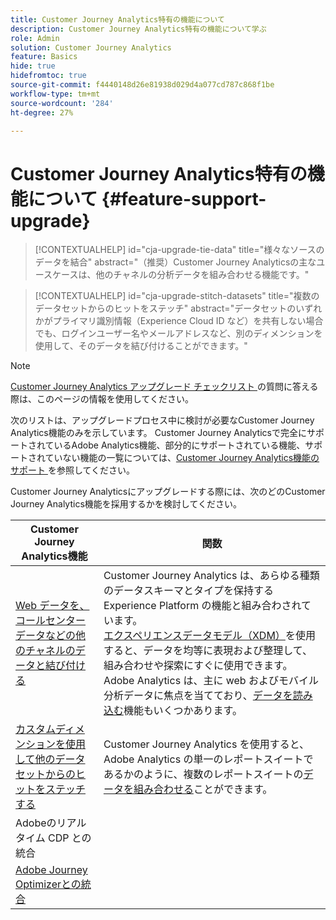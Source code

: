```yaml
---
title: Customer Journey Analytics特有の機能について
description: Customer Journey Analytics特有の機能について学ぶ
role: Admin
solution: Customer Journey Analytics
feature: Basics
hide: true
hidefromtoc: true
source-git-commit: f4440148d26e81938d029d4a077cd787c868f1be
workflow-type: tm+mt
source-wordcount: '284'
ht-degree: 27%

---
```


# Customer Journey Analytics特有の機能について {#feature-support-upgrade}

<!-- markdownlint-disable MD034 -->

>[!CONTEXTUALHELP]
>id="cja-upgrade-tie-data"
>title="様々なソースのデータを結合"
>abstract="（推奨）Customer Journey Analyticsの主なユースケースは、他のチャネルの分析データを組み合わせる機能です。"

<!-- markdownlint-enable MD034 -->

<!-- markdownlint-disable MD034 -->

>[!CONTEXTUALHELP]
>id="cja-upgrade-stitch-datasets"
>title="複数のデータセットからのヒットをステッチ"
>abstract="データセットのいずれかがプライマリ識別情報（Experience Cloud ID など）を共有しない場合でも、ログインユーザー名やメールアドレスなど、別のディメンションを使用して、そのデータを結び付けることができます。"

<!-- markdownlint-enable MD034 -->

>[!NOTE]
> 
>[Customer Journey Analytics アップグレード チェックリスト ](https://gigazelle.github.io/cja-ttv/) の質問に答える際は、このページの情報を使用してください。

次のリストは、アップグレードプロセス中に検討が必要なCustomer Journey Analytics機能のみを示しています。 Customer Journey Analyticsで完全にサポートされているAdobe Analytics機能、部分的にサポートされている機能、サポートされていない機能の一覧については、[Customer Journey Analytics機能のサポート ](/help/getting-started/aa-vs-cja/cja-aa.md) を参照してください。

Customer Journey Analyticsにアップグレードする際には、次のどのCustomer Journey Analytics機能を採用するかを検討してください。

| Customer Journey Analytics機能 | 関数 |
|---------|----------|
| [Web データを、コールセンターデータなどの他のチャネルのデータと結び付ける ](https://experienceleague.adobe.com/en/docs/analytics-platform/using/cja-usecases/cross-channel/cross-channel) | Customer Journey Analytics は、あらゆる種類のデータスキーマとタイプを保持する Experience Platform の機能と組み合わされています。[エクスペリエンスデータモデル（XDM）](https://experienceleague.adobe.com/docs/experience-platform/xdm/home.html?lang=ja)を使用すると、データを均等に表現および整理して、組み合わせや探索にすぐに使用できます。Adobe Analytics は、主に web およびモバイル分析データに焦点を当てており、[データを読み込む](https://experienceleague.adobe.com/docs/analytics/import/home.html?lang=ja)機能もいくつかあります。 |
| [ カスタムディメンションを使用して他のデータセットからのヒットをステッチする ](https://experienceleague.adobe.com/en/docs/analytics-platform/using/stitching/overview) | Customer Journey Analytics を使用すると、Adobe Analytics の単一のレポートスイートであるかのように、複数のレポートスイートの[データを組み合わせる](/help/connections/combined-dataset.md)ことができます。 |
| Adobeのリアルタイム CDP との統合 |  |
| [Adobe Journey Optimizerとの統合 ](https://experienceleague.adobe.com/en/docs/analytics-platform/using/cja-usecases/cross-channel/cross-channel) |  |


